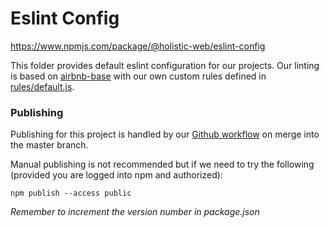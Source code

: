 # Eslint Config
https://www.npmjs.com/package/@holistic-web/eslint-config

This folder provides default eslint configuration for our projects. Our linting is based on [airbnb-base](https://www.npmjs.com/package/eslint-config-airbnb-base) with our own custom rules defined in [rules/default.js](./rules/default.js).

### Publishing
Publishing for this project is handled by our [Github workflow](/.github/workflows/publish-eslint-config) on merge into the master branch.

Manual publishing is not recommended but if we need to try the following (provided you are logged into npm and authorized):
```
npm publish --access public
```
_Remember to increment the version number in package.json_